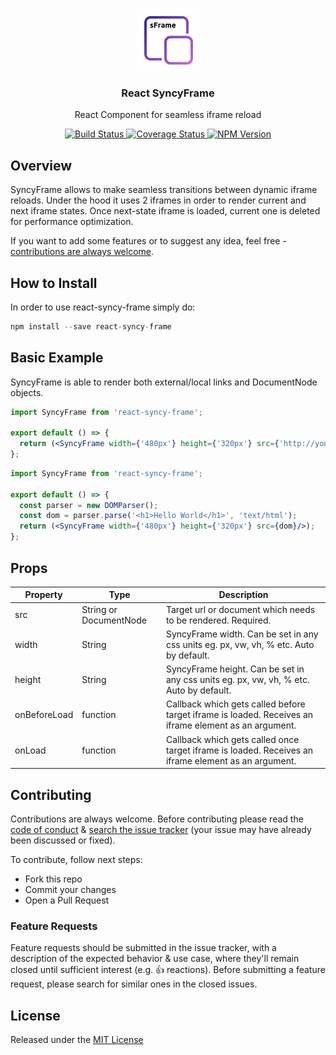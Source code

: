 <p align="center">
  <img src="https://raw.githubusercontent.com/eugeneford/react-syncy-frame/master/.github/syncy-frame.png" width="100" height="100">
</p>

<h3 align="center">
  React SyncyFrame
</h3>

<p align="center">
  React Component for seamless iframe reload
</p>

<p align="center">
  <a href="https://travis-ci.org/eugeneford/react-syncy-frame">
    <img src="https://travis-ci.org/eugeneford/react-syncy-frame.svg?branch=master" alt="Build Status">
  </a>
  <a href='https://coveralls.io/github/eugeneford/react-syncy-frame'>
    <img src='https://coveralls.io/repos/github/eugeneford/react-syncy-frame/badge.svg?v=1' alt='Coverage Status' />
  </a>
  <a href='https://www.npmjs.com/package/react-syncy-frame'>
    <img src='https://img.shields.io/npm/v/react-syncy-frame.svg?v=1' alt='NPM Version' />
  </a>
</p>

## Overview
SyncyFrame allows to make seamless transitions between dynamic iframe reloads. Under the hood it uses 2 iframes in order
to render current and next iframe states. Once next-state iframe is loaded, current one is deleted for performance optimization.

If you want to add some features or to suggest any idea, feel free - [contributions are always welcome](#contributing).

## How to Install
In order to use react-syncy-frame simply do:
```js
npm install --save react-syncy-frame
```

## Basic Example
SyncyFrame is able to render both external/local links and DocumentNode objects.

```jsx
import SyncyFrame from 'react-syncy-frame';

export default () => {
  return (<SyncyFrame width={'480px'} height={'320px'} src={'http://yourlink.com'}/>);
};
```

```jsx
import SyncyFrame from 'react-syncy-frame';

export default () => {
  const parser = new DOMParser();
  const dom = parser.parse('<h1>Hello World</h1>', 'text/html');
  return (<SyncyFrame width={'480px'} height={'320px'} src={dom}/>);
};
```

## Props
Property | Type | Description
-------- | ---- | ------------
src | String or DocumentNode | Target url or document which needs to be rendered. Required.
width | String | SyncyFrame width. Can be set in any css units eg. px, vw, vh, % etc. Auto by default.
height | String | SyncyFrame height. Can be set in any css units eg. px, vw, vh, % etc. Auto by default.
onBeforeLoad | function | Callback which gets called before target iframe is loaded. Receives an iframe element as an argument.
onLoad | function | Callback which gets called once target iframe is loaded. Receives an iframe element as an argument.

## Contributing
Contributions are always welcome.
Before contributing please read the [code of conduct](https://js.foundation/community/code-of-conduct) &
[search the issue tracker](https://github.com/eugeneford/react-syncy-frame/issues) (your issue may have already been discussed or fixed).

To contribute, follow next steps:
* Fork this repo
* Commit your changes
* Open a Pull Request

### Feature Requests
Feature requests should be submitted in the issue tracker, with a description
of the expected behavior & use case, where they'll remain closed until sufficient interest (e.g. :+1: reactions).
Before submitting a feature request, please search for similar ones in the closed issues.

## License
Released under the [MIT License](https://github.com/eugeneford/collit/blob/master/LICENSE)
